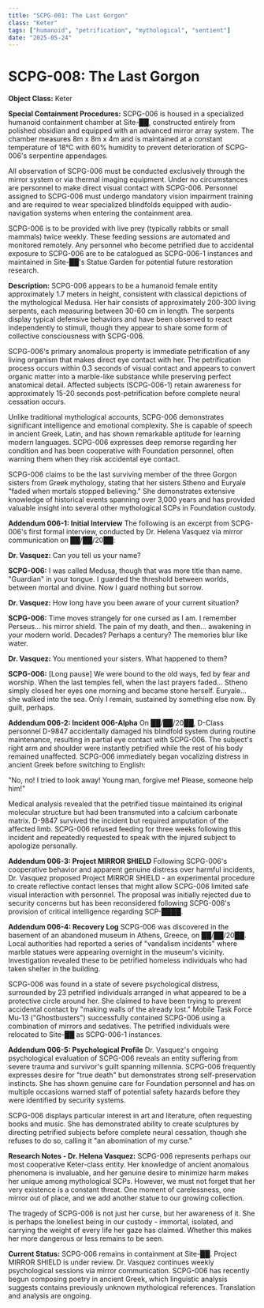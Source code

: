 ```yaml
---
title: "SCPG-001: The Last Gorgon"
class: "Keter"
tags: ["humanoid", "petrification", "mythological", "sentient"]
date: "2025-05-24"
---
```


# SCPG-008: The Last Gorgon

**Object Class:** Keter

**Special Containment Procedures:** SCPG-006 is housed in a specialized humanoid containment chamber at Site-██, constructed entirely from polished obsidian and equipped with an advanced mirror array system. The chamber measures 8m x 8m x 4m and is maintained at a constant temperature of 18°C with 60% humidity to prevent deterioration of SCPG-006's serpentine appendages.

All observation of SCPG-006 must be conducted exclusively through the mirror system or via thermal imaging equipment. Under no circumstances are personnel to make direct visual contact with SCPG-006. Personnel assigned to SCPG-006 must undergo mandatory vision impairment training and are required to wear specialized blindfolds equipped with audio-navigation systems when entering the containment area.

SCPG-006 is to be provided with live prey (typically rabbits or small mammals) twice weekly. These feeding sessions are automated and monitored remotely. Any personnel who become petrified due to accidental exposure to SCPG-006 are to be catalogued as SCPG-006-1 instances and maintained in Site-██'s Statue Garden for potential future restoration research.

**Description:** SCPG-006 appears to be a humanoid female entity approximately 1.7 meters in height, consistent with classical depictions of the mythological Medusa. Her hair consists of approximately 200-300 living serpents, each measuring between 30-60 cm in length. The serpents display typical defensive behaviors and have been observed to react independently to stimuli, though they appear to share some form of collective consciousness with SCPG-006.

SCPG-006's primary anomalous property is immediate petrification of any living organism that makes direct eye contact with her. The petrification process occurs within 0.3 seconds of visual contact and appears to convert organic matter into a marble-like substance while preserving perfect anatomical detail. Affected subjects (SCPG-006-1) retain awareness for approximately 15-20 seconds post-petrification before complete neural cessation occurs.

Unlike traditional mythological accounts, SCPG-006 demonstrates significant intelligence and emotional complexity. She is capable of speech in ancient Greek, Latin, and has shown remarkable aptitude for learning modern languages. SCPG-006 expresses deep remorse regarding her condition and has been cooperative with Foundation personnel, often warning them when they risk accidental eye contact.

SCPG-006 claims to be the last surviving member of the three Gorgon sisters from Greek mythology, stating that her sisters Stheno and Euryale "faded when mortals stopped believing." She demonstrates extensive knowledge of historical events spanning over 3,000 years and has provided valuable insight into several other mythological SCPs in Foundation custody.

**Addendum 006-1: Initial Interview**
The following is an excerpt from SCPG-006's first formal interview, conducted by Dr. Helena Vasquez via mirror communication on ██/██/20██:

**Dr. Vasquez:** Can you tell us your name?

**SCPG-006:** I was called Medusa, though that was more title than name. "Guardian" in your tongue. I guarded the threshold between worlds, between mortal and divine. Now I guard nothing but sorrow.

**Dr. Vasquez:** How long have you been aware of your current situation?

**SCPG-006:** Time moves strangely for one cursed as I am. I remember Perseus... his mirror shield. The pain of my death, and then... awakening in your modern world. Decades? Perhaps a century? The memories blur like water.

**Dr. Vasquez:** You mentioned your sisters. What happened to them?

**SCPG-006:** [Long pause] We were bound to the old ways, fed by fear and worship. When the last temples fell, when the last prayers faded... Stheno simply closed her eyes one morning and became stone herself. Euryale... she walked into the sea. Only I remain, sustained by something else now. By guilt, perhaps.

**Addendum 006-2: Incident 006-Alpha**
On ██/██/20██, D-Class personnel D-9847 accidentally damaged his blindfold system during routine maintenance, resulting in partial eye contact with SCPG-006. The subject's right arm and shoulder were instantly petrified while the rest of his body remained unaffected. SCPG-006 immediately began vocalizing distress in ancient Greek before switching to English:

"No, no! I tried to look away! Young man, forgive me! Please, someone help him!"

Medical analysis revealed that the petrified tissue maintained its original molecular structure but had been transmuted into a calcium carbonate matrix. D-9847 survived the incident but required amputation of the affected limb. SCPG-006 refused feeding for three weeks following this incident and repeatedly requested to speak with the injured subject to apologize personally.

**Addendum 006-3: Project MIRROR SHIELD**
Following SCPG-006's cooperative behavior and apparent genuine distress over harmful incidents, Dr. Vasquez proposed Project MIRROR SHIELD - an experimental procedure to create reflective contact lenses that might allow SCPG-006 limited safe visual interaction with personnel. The proposal was initially rejected due to security concerns but has been reconsidered following SCPG-006's provision of critical intelligence regarding SCP-████.

**Addendum 006-4: Recovery Log**
SCPG-006 was discovered in the basement of an abandoned museum in Athens, Greece, on ██/██/20██. Local authorities had reported a series of "vandalism incidents" where marble statues were appearing overnight in the museum's vicinity. Investigation revealed these to be petrified homeless individuals who had taken shelter in the building.

SCPG-006 was found in a state of severe psychological distress, surrounded by 23 petrified individuals arranged in what appeared to be a protective circle around her. She claimed to have been trying to prevent accidental contact by "making walls of the already lost." Mobile Task Force Mu-13 ("Ghostbusters") successfully contained SCPG-006 using a combination of mirrors and sedatives. The petrified individuals were relocated to Site-██ as SCPG-006-1 instances.

**Addendum 006-5: Psychological Profile**
Dr. Vasquez's ongoing psychological evaluation of SCPG-006 reveals an entity suffering from severe trauma and survivor's guilt spanning millennia. SCPG-006 frequently expresses desire for "true death" but demonstrates strong self-preservation instincts. She has shown genuine care for Foundation personnel and has on multiple occasions warned staff of potential safety hazards before they were identified by security systems.

SCPG-006 displays particular interest in art and literature, often requesting books and music. She has demonstrated ability to create sculptures by directing petrified subjects before complete neural cessation, though she refuses to do so, calling it "an abomination of my curse."

**Research Notes - Dr. Helena Vasquez:**
SCPG-006 represents perhaps our most cooperative Keter-class entity. Her knowledge of ancient anomalous phenomena is invaluable, and her genuine desire to minimize harm makes her unique among mythological SCPs. However, we must not forget that her very existence is a constant threat. One moment of carelessness, one mirror out of place, and we add another statue to our growing collection.

The tragedy of SCPG-006 is not just her curse, but her awareness of it. She is perhaps the loneliest being in our custody - immortal, isolated, and carrying the weight of every life her gaze has claimed. Whether this makes her more dangerous or less remains to be seen.

**Current Status:** SCPG-006 remains in containment at Site-██. Project MIRROR SHIELD is under review. Dr. Vasquez continues weekly psychological sessions via mirror communication. SCPG-006 has recently begun composing poetry in ancient Greek, which linguistic analysis suggests contains previously unknown mythological references. Translation and analysis are ongoing.
